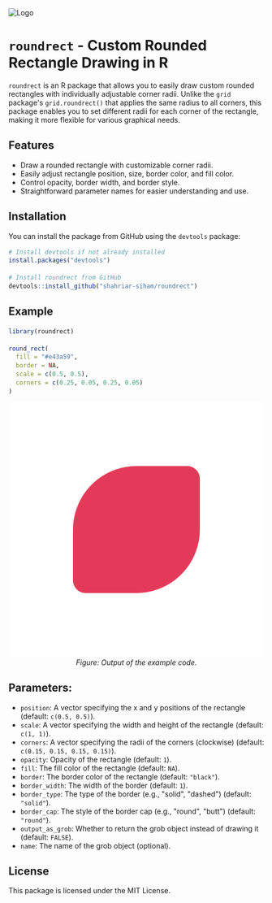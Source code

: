 <img src="https://raw.githubusercontent.com/Tarikul-Islam-Anik/Animated-Fluent-Emojis/master/Emojis/Symbols/Red%20Square.png" alt="Logo" width="100" height="100">

# `roundrect` - Custom Rounded Rectangle Drawing in R

`roundrect` is an R package that allows you to easily draw custom rounded rectangles with individually adjustable corner radii. Unlike the `grid` package's `grid.roundrect()` that applies the same radius to all corners, this package enables you to set different radii for each corner of the rectangle, making it more flexible for various graphical needs.

## Features

- Draw a rounded rectangle with customizable corner radii.
- Easily adjust rectangle position, size, border color, and fill color.
- Control opacity, border width, and border style.
- Straightforward parameter names for easier understanding and use.

## Installation

You can install the package from GitHub using the `devtools` package:

```R
# Install devtools if not already installed
install.packages("devtools")

# Install roundrect from GitHub
devtools::install_github("shahriar-siham/roundrect")
```

## Example

```R
library(roundrect)

round_rect(
  fill = "#e43a59", 
  border = NA, 
  scale = c(0.5, 0.5), 
  corners = c(0.25, 0.05, 0.25, 0.05)
)
```

<p align="center">
  <img src="https://github.com/shahriar-siham/roundrect/blob/main/example_image/roundrect_example_ouput.png" alt="Example: Rounded Rectangle" width="500">
  <br>
  <em>Figure: Output of the example code.</em>
</p>

## Parameters:
- `position`: A vector specifying the x and y positions of the rectangle (default: `c(0.5, 0.5)`).
- `scale`: A vector specifying the width and height of the rectangle (default: `c(1, 1)`).
- `corners`: A vector specifying the radii of the corners (clockwise) (default: `c(0.15, 0.15, 0.15, 0.15)`).
- `opacity`: Opacity of the rectangle (default: `1`).
- `fill`: The fill color of the rectangle (default: `NA`).
- `border`: The border color of the rectangle (default: `"black"`).
- `border_width`: The width of the border (default: `1`).
- `border_type`: The type of the border (e.g., "solid", "dashed") (default: `"solid"`).
- `border_cap`: The style of the border cap (e.g., "round", "butt") (default: `"round"`).
- `output_as_grob`: Whether to return the grob object instead of drawing it (default: `FALSE`).
- `name`: The name of the grob object (optional).

## License

This package is licensed under the MIT License.

